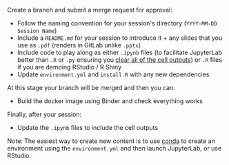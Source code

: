 Create a branch and submit a merge request for approval:

- Follow the naming convention for your session's directory (`YYYY-MM-DD Session Name`)
- Include a `README.md` for your session to introduce it + any slides that you use as `.pdf` (renders in GitLab unlike `.pptx`)
- Include code to play along as either `.ipynb` files (to facilitate JupyterLab better than `.R` or `.py` ensuring you [clear all of the cell outputs](https://stackoverflow.com/questions/39924826/keyboard-shortcut-to-clear-cell-output-in-jupyter-notebook)) or `.R` files if you are demoing RStudio / R Shiny
- Update `environment.yml` and `install.R` with any new dependencies

At this stage your branch will be merged and then you can:

- Build the docker image using Binder and check everything works

Finally, after your session:

- Update the `.ipynb` files to include the cell outputs

Note: The easiest way to create new content is to use [conda](https://conda.io/projects/conda/en/latest/index.html) to create an environment using the `environment.yml` and then launch JupyterLab, or use RStudio.
